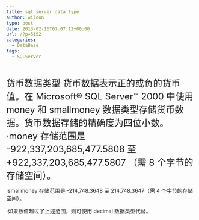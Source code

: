 ```yaml
---
title: sql server data type
author: wiloon
type: post
date: 2013-02-16T07:07:12+00:00
url: /?p=5152
categories:
  - DataBase
tags:
  - SQLServer

---
```

<span><span style="font-size: x-large;">货币数据类型
 <wbr /><wbr /><wbr /><wbr /><wbr />货币数据表示正的或负的货币值。在 Microsoft® SQL Server™ 2000 中使用money 和 smallmoney 数据类型存储货币数据。货币数据存储的精确度为四位小数。
 ·money 存储范围是 -922,337,203,685,477.5808 至+922,337,203,685,477.5807
 <wbr /><wbr /><wbr /><wbr /><wbr />（需 8 个字节的存储空间）。

<span>·smallmoney 存储范围是 -214,748.3648 至 214,748.3647（需 4 个字节的存储空间）。

<span>·如果数值超过了上述范围，则可使用 decimal 数据类型代替。